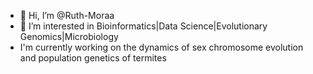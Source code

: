 - 👋 Hi, I’m @Ruth-Moraa
- 👀 I’m interested in Bioinformatics|Data Science|Evolutionary Genomics|Microbiology
- I'm currently working on the dynamics of sex chromosome evolution and population genetics of termites



<!---
Ruth-Moraa/Ruth-Moraa is a ✨ special ✨ repository because its `README.md` (this file) appears on your GitHub profile.
You can click the Preview link to take a look at your changes.
--->
